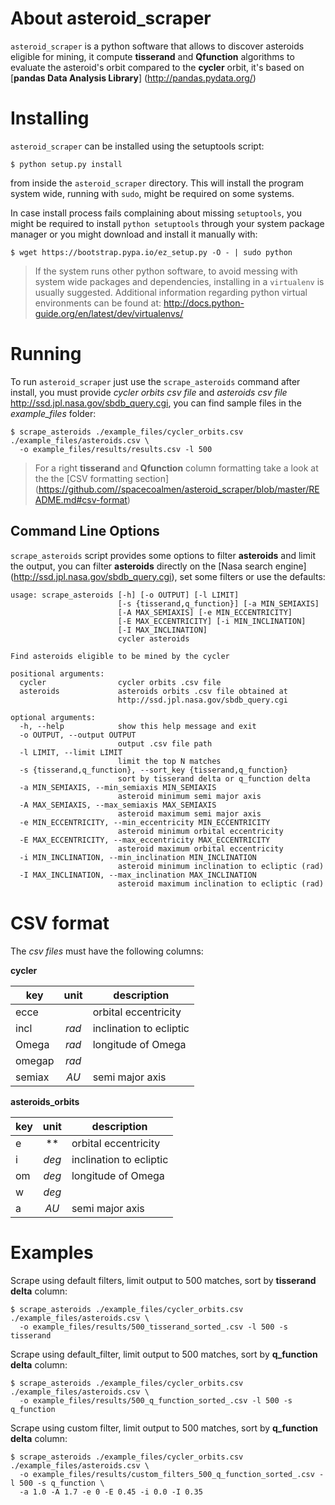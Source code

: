 About asteroid_scraper
======================

``asteroid_scraper`` is a python software that allows to discover
asteroids eligible for mining, it compute **tisserand** and 
**Qfunction** algorithms to evaluate the asteroid's orbit compared to 
the **cycler** orbit, it's based on [**pandas Data Analysis Library**]
(http://pandas.pydata.org/)

Installing
==========

``asteroid_scraper`` can be installed using the setuptools script:

    $ python setup.py install

from inside the ``asteroid_scraper`` directory.
This will install the program system wide, running with ``sudo``,
might be required on some systems.

In case install process fails complaining about missing ``setuptools``,
you might be required to install ``python setuptools`` through your 
system package manager or you might download and install it manually 
with:

    $ wget https://bootstrap.pypa.io/ez_setup.py -O - | sudo python

> If the system runs other python software, to avoid messing with system
wide packages and dependencies, installing in a ``virtualenv`` is 
usually suggested. Additional information regarding python virtual 
environments can be found at: 
<http://docs.python-guide.org/en/latest/dev/virtualenvs/>

Running
=======

To run ``asteroid_scraper`` just use the ``scrape_asteroids`` command 
after install, you must provide *cycler orbits csv file* and *asteroids 
csv file* <http://ssd.jpl.nasa.gov/sbdb_query.cgi>, you can find sample 
files in the *example_files* folder:

    $ scrape_asteroids ./example_files/cycler_orbits.csv ./example_files/asteroids.csv \
      -o example_files/results/results.csv -l 500

> For a right **tisserand** and **Qfunction** column formatting take a 
> look at the the [CSV formatting section]
> (https://github.com//spacecoalmen/asteroid_scraper/blob/master/README.md#csv-format)

Command Line Options
--------------------
``scrape_asteroids`` script provides some options to filter 
**asteroids** and limit the output, you can filter **asteroids** 
directly on the [Nasa search engine]
(http://ssd.jpl.nasa.gov/sbdb_query.cgi), set some filters or use the 
defaults:

    usage: scrape_asteroids [-h] [-o OUTPUT] [-l LIMIT]
                            [-s {tisserand,q_function}] [-a MIN_SEMIAXIS]
                            [-A MAX_SEMIAXIS] [-e MIN_ECCENTRICITY]
                            [-E MAX_ECCENTRICITY] [-i MIN_INCLINATION]
                            [-I MAX_INCLINATION]
                            cycler asteroids
    
    Find asteroids eligible to be mined by the cycler
    
    positional arguments:
      cycler                cycler orbits .csv file
      asteroids             asteroids orbits .csv file obtained at
                            http://ssd.jpl.nasa.gov/sbdb_query.cgi
    
    optional arguments:
      -h, --help            show this help message and exit
      -o OUTPUT, --output OUTPUT
                            output .csv file path
      -l LIMIT, --limit LIMIT
                            limit the top N matches
      -s {tisserand,q_function}, --sort_key {tisserand,q_function}
                            sort by tisserand delta or q_function delta
      -a MIN_SEMIAXIS, --min_semiaxis MIN_SEMIAXIS
                            asteroid minimum semi major axis
      -A MAX_SEMIAXIS, --max_semiaxis MAX_SEMIAXIS
                            asteroid maximum semi major axis
      -e MIN_ECCENTRICITY, --min_eccentricity MIN_ECCENTRICITY
                            asteroid minimum orbital eccentricity
      -E MAX_ECCENTRICITY, --max_eccentricity MAX_ECCENTRICITY
                            asteroid maximum orbital eccentricity
      -i MIN_INCLINATION, --min_inclination MIN_INCLINATION
                            asteroid minimum inclination to ecliptic (rad)
      -I MAX_INCLINATION, --max_inclination MAX_INCLINATION
                            asteroid maximum inclination to ecliptic (rad)


CSV format
==========

The *csv files* must have the following columns:

**cycler**

| key    | unit  | description             |
| ------ |:-----:| ----------------------- |
| ecce   |       | orbital eccentricity    |
| incl   | *rad* | inclination to ecliptic |
| Omega  | *rad* | longitude of Omega      |
| omegap | *rad* |                         |
| semiax | *AU*  | semi major axis         |

**asteroids_orbits**

| key | unit  | description             |
| --- |:-----:| ----------------------- |
| e   | **    | orbital eccentricity    |
| i   | *deg* | inclination to ecliptic |
| om  | *deg* | longitude of Omega      |
| w   | *deg* |                         |
| a   | *AU*  | semi major axis         |


Examples
========

Scrape using default filters, limit output to 500 matches, sort by 
**tisserand delta** column:

    $ scrape_asteroids ./example_files/cycler_orbits.csv ./example_files/asteroids.csv \
      -o example_files/results/500_tisserand_sorted_.csv -l 500 -s tisserand
      
Scrape using default_filter, limit output to 500 matches, sort by 
**q_function delta** column:

    $ scrape_asteroids ./example_files/cycler_orbits.csv ./example_files/asteroids.csv \
      -o example_files/results/500_q_function_sorted_.csv -l 500 -s q_function
      
Scrape using custom filter, limit output to 500 matches, sort by 
**q_function delta** column:

    $ scrape_asteroids ./example_files/cycler_orbits.csv ./example_files/asteroids.csv \
      -o example_files/results/custom_filters_500_q_function_sorted_.csv -l 500 -s q_function \
      -a 1.0 -A 1.7 -e 0 -E 0.45 -i 0.0 -I 0.35
